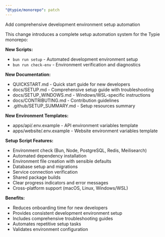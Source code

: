 ```yaml
---
"@typie/monorepo": patch
---
```


Add comprehensive development environment setup automation

This change introduces a complete setup automation system for the Typie monorepo:

**New Scripts:**
- `bun run setup` - Automated development environment setup
- `bun run check-env` - Environment verification and diagnostics

**New Documentation:**
- QUICKSTART.md - Quick start guide for new developers
- docs/SETUP.md - Comprehensive setup guide with troubleshooting
- docs/SETUP_WINDOWS.md - Windows/WSL-specific instructions
- docs/CONTRIBUTING.md - Contribution guidelines
- .github/SETUP_SUMMARY.md - Setup resources summary

**New Environment Templates:**
- apps/api/.env.example - API environment variables template
- apps/website/.env.example - Website environment variables template

**Setup Script Features:**
- Environment check (Bun, Node, PostgreSQL, Redis, Meilisearch)
- Automated dependency installation
- Environment file creation with sensible defaults
- Database setup and migrations
- Service connection verification
- Shared package builds
- Clear progress indicators and error messages
- Cross-platform support (macOS, Linux, Windows/WSL)

**Benefits:**
- Reduces onboarding time for new developers
- Provides consistent development environment setup
- Includes comprehensive troubleshooting guides
- Automates repetitive setup tasks
- Validates environment configuration
